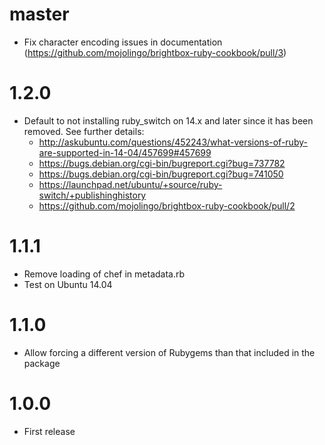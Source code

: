 # master
  * Fix character encoding issues in documentation (https://github.com/mojolingo/brightbox-ruby-cookbook/pull/3)

# 1.2.0
  * Default to not installing ruby_switch on 14.x and later since it has been removed. See further details:
    * http://askubuntu.com/questions/452243/what-versions-of-ruby-are-supported-in-14-04/457699#457699
    * https://bugs.debian.org/cgi-bin/bugreport.cgi?bug=737782
    * https://bugs.debian.org/cgi-bin/bugreport.cgi?bug=741050
    * https://launchpad.net/ubuntu/+source/ruby-switch/+publishinghistory
    * https://github.com/mojolingo/brightbox-ruby-cookbook/pull/2

# 1.1.1
  * Remove loading of chef in metadata.rb
  * Test on Ubuntu 14.04

# 1.1.0
  * Allow forcing a different version of Rubygems than that included in the package

# 1.0.0
  * First release
